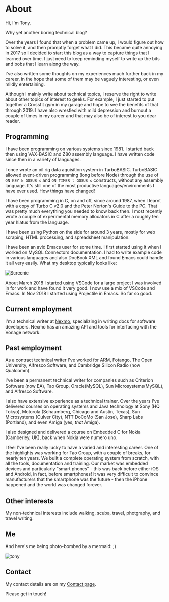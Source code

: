 # About

Hi, I'm Tony. 

Why yet another boring technical blog?

Over the years I found that when a problem came up, I would figure out
how to solve it, and then promptly forget what I did. This became
quite annoying in 2017 so I decided to start this blog as a way to
capture things that I learned over time. I just need to keep reminding
myself to write up the bits and bobs that I learn along the way.

I've also written some thoughts on my experiences much further back in
my career, in the hope that some of them may be vaguely interesting,
or even mildly entertaining.

Although I mainly write about technical topics, I reserve the right to
write about other topics of interest to geeks. For example, I just
started to put together a Crossfit gym in my garage and hope to see
the benefits of that through 2019. I have also wrestled with mild
depression and burnout a couple of times in my career and that may
also be of interest to you dear reader. 

## Programming

I have been programming on various systems since 1981. I started back
then using VAX-BASIC and Z80 assembly language. I have written code
since then in a variety of languages.

I once wrote an oil rig data aquisition system in
TurboBASIC. TurboBASIC allowed event-driven programming (long before
Node) through the use of `ON KEY k GOSUB s` and `ON TIMER t GOSUB s`
constructs, without any assembly language. It's still one of the most
productive languages/environments I have ever used. How things have
changed!

I have been programming in C, on and off, since around 1987, when I
learnt with a copy of Turbo C v2.0 and the Peter Norton's Guide to the
PC. That was pretty much everything you needed to know back then. I
most recently wrote a couple of experimental memory allocators in C
after a roughly ten year hiatus from the language.

I have been using Python on the side for around 3 years, mostly for
web scraping, HTML processing, and spreadsheet manipulation.

I have been an avid Emacs user for some time. I first started using it
when I worked on MySQL Connectors documentation. I had to write
example code in various languages and also DocBook XML and found Emacs
could handle it all very easily. What my desktop typically looks like:

![Screenie](./images/screenie.png "Screenshot")

About March 2018 I started using VSCode for a large project I was
involved in for work and have found it very good. I now use a mix of
VSCode and Emacs. In Nov 2018 I started using Projectile in Emacs. So
far so good.

## Current employment

I'm a technical writer at [Nexmo](https://developer.nexmo.com/team),
specializing in writing docs for software developers. Nexmo has an
amazing API and tools for interfacing with the Vonage network.

## Past employment

As a contract technical writer I've worked for ARM, Fotango, The Open
University, Alfresco Software, and Cambridge Silicon Radio (now
Qualcomm).

I've been a permanent technical writer for companies such as
Criterion Software (now EA), Tao Group, Oracle(MySQL), Sun
Microsystems(MySQL), and Alfresco Software.

I also have extensive experience as a technical trainer. Over the
years I've delivered courses on operating systems and Java technology
at Sony (HQ Tokyo), Motorola (Schaumberg, Chicago and Austin, Texas),
Sun Microsystems (Culver City), NTT DoCoMo (San Jose), Sharp Labs
(Portland), and even Amiga (yes, _that_ Amiga). 

I also designed and delivered a course on Embedded C for Nokia
(Camberley, UK), back when Nokia were numero uno.

I feel I've been really lucky to have a varied and interesting
career. One of the highlights was working for Tao Group, with a couple
of breaks, for nearly ten years. We built a complete operating system
from scratch, with all the tools, documentation and training. Our
market was embedded devices and particularly "smart phones" - this was
back before either iOS and Android, in fact, before smartphones! It
was very difficult to convince manufacturers that the smartphone was
the future - then the iPhone happened and the world was changed
forever.

## Other interests

My non-technical interests include walking, scuba, travel, photgraphy,
and travel writing.

## Me

And here's me being photo-bombed by a mermaid: ;)

![tony](./images/johnny_starbucks_resized.jpg "Tony")


## Contact

My contact details are on my [Contact page](./contact.html). 

Please get in touch!

